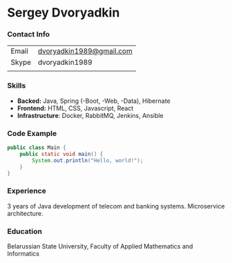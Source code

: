 # Sergey Dvoryadkin
### Contact Info
|       |                          |
|-------|--------------------------|
| Email | dvoryadkin1989@gmail.com |
| Skype | dvoryadkin1989           |
|       |                          |
### Skills
* **Backed:** Java, Spring (-Boot, -Web, -Data), Hibernate
* **Frontend:** HTML, CSS, Javascript, React
* **Infrastructure**: Docker, RabbitMQ, Jenkins, Ansible

### Code Example
```java
public class Main {
    public static void main() {
        System.out.println("Hello, world!");
    }
}
```
### Experience
3 years of Java development of telecom and banking systems. Microservice architecture. 
### Education
Belarussian State University, Faculty of Applied Mathematics and Informatics
